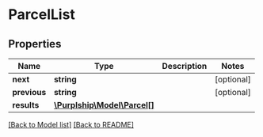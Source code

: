 # ParcelList

## Properties
Name | Type | Description | Notes
------------ | ------------- | ------------- | -------------
**next** | **string** |  | [optional] 
**previous** | **string** |  | [optional] 
**results** | [**\Purplship\Model\Parcel[]**](Parcel.md) |  | 

[[Back to Model list]](../../README.md#documentation-for-models) [[Back to README]](../../README.md)


